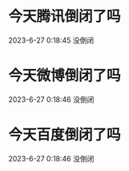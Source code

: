 # 今天腾讯倒闭了吗

2023-6-27 0:18:45 没倒闭

# 今天微博倒闭了吗

2023-6-27 0:18:46 没倒闭

# 今天百度倒闭了吗

2023-6-27 0:18:46 没倒闭


